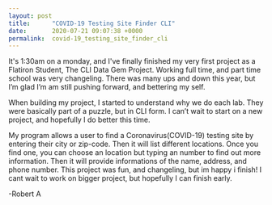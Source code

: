 ```yaml
---
layout: post
title:      "COVID-19 Testing Site Finder CLI"
date:       2020-07-21 09:07:38 +0000
permalink:  covid-19_testing_site_finder_cli
---
```



It's 1:30am on a monday, and I've finally finished my very first project as a Flatiron Student, The CLI Data Gem Project. Working full time, and part time school was very changeling. There was many ups and down this year, but I’m glad I’m am still pushing forward, and bettering my self.


When building my project, I started to understand why we do each lab. They were basically part of a puzzle, but in CLI form. I can’t wait to start on a new project, and hopefully I do better this time.

My program allows a user to find a Coronavirus(COVID-19) testing site by entering their city or zip-code. Then it will list different locations. Once you find one, you can choose an location but typing an number to find out more information. Then it will provide informations of the name, address, and phone number. This project was fun, and changeling, but im happy i finish! I cant wait to work on bigger project, but hopefully I can finish early. 

-Robert A


